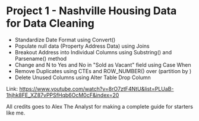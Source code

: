 # Project 1 - Nashville Housing Data for Data Cleaning

- Standardize Date Format using Convert()
- Populate null data (Property Address Data) using Joins
- Breakout Address into Individual Columns using Substring() and Parsename() method
- Change and N to Yes and No in "Sold as Vacant" field using Case When
- Remove Duplicates using CTEs and ROW_NUMBER() over (partition by )
- Delete Unused Columns using Alter Table Drop Column


Link: https://www.youtube.com/watch?v=8rO7ztF4NtU&list=PLUaB-1hjhk8FE_XZ87vPPSfHqb6OcM0cF&index=20

All credits goes to Alex The Analyst for making a complete guide for starters like me. 
